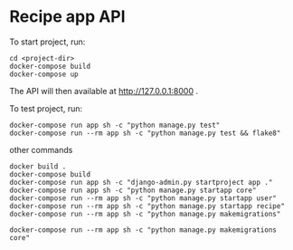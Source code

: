 # Recipe app API




To start project, run:

```
cd <project-dir>
docker-compose build
docker-compose up
```
The API will then available at http://127.0.0.1:8000 .

To test project, run:
```
docker-compose run app sh -c "python manage.py test"
docker-compose run --rm app sh -c "python manage.py test && flake8"
```

other commands
```
docker build .
docker-compose build
docker-compose run app sh -c "django-admin.py startproject app ."
docker-compose run app sh -c "python manage.py startapp core"
docker-compose run --rm app sh -c "python manage.py startapp user"
docker-compose run --rm app sh -c "python manage.py startapp recipe"
docker-compose run --rm app sh -c "python manage.py makemigrations"

docker-compose run --rm app sh -c "python manage.py makemigrations core"
```